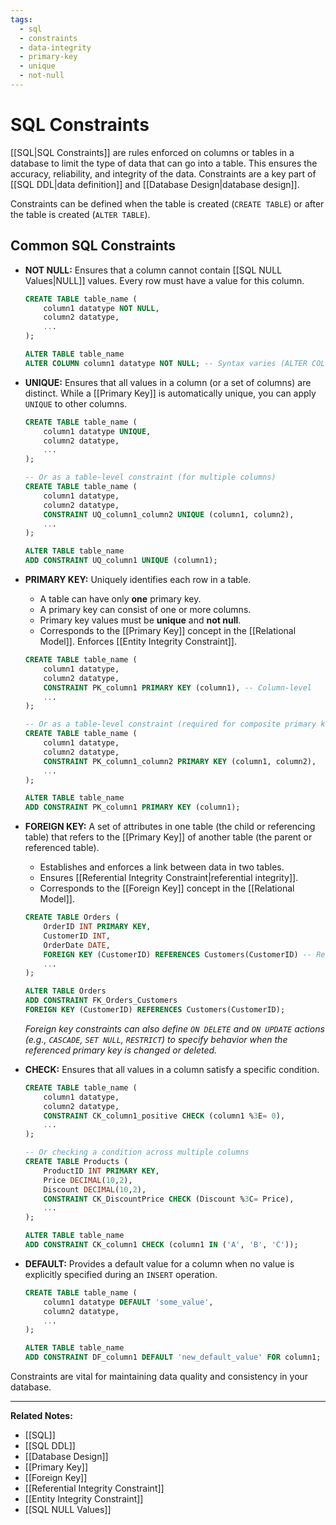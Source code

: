 ```yaml
---
tags:
  - sql
  - constraints
  - data-integrity
  - primary-key
  - unique
  - not-null
---
```


# SQL Constraints

[[SQL|SQL Constraints]] are rules enforced on columns or tables in a database to limit the type of data that can go into a table. This ensures the accuracy, reliability, and integrity of the data. Constraints are a key part of [[SQL DDL|data definition]] and [[Database Design|database design]].

Constraints can be defined when the table is created (`CREATE TABLE`) or after the table is created (`ALTER TABLE`).

## Common SQL Constraints

* **NOT NULL:** Ensures that a column cannot contain [[SQL NULL Values|NULL]] values. Every row must have a value for this column.

    ```sql
    CREATE TABLE table_name (
        column1 datatype NOT NULL,
        column2 datatype,
        ...
    );
    ```
    ```sql
    ALTER TABLE table_name
    ALTER COLUMN column1 datatype NOT NULL; -- Syntax varies (ALTER COLUMN or MODIFY COLUMN)
    ```

* **UNIQUE:** Ensures that all values in a column (or a set of columns) are distinct. While a [[Primary Key]] is automatically unique, you can apply `UNIQUE` to other columns.

    ```sql
    CREATE TABLE table_name (
        column1 datatype UNIQUE,
        column2 datatype,
        ...
    );
    ```
    ```sql
    -- Or as a table-level constraint (for multiple columns)
    CREATE TABLE table_name (
        column1 datatype,
        column2 datatype,
        CONSTRAINT UQ_column1_column2 UNIQUE (column1, column2),
        ...
    );
    ```
    ```sql
    ALTER TABLE table_name
    ADD CONSTRAINT UQ_column1 UNIQUE (column1);
    ```

* **PRIMARY KEY:** Uniquely identifies each row in a table.
    * A table can have only **one** primary key.
    * A primary key can consist of one or more columns.
    * Primary key values must be **unique** and **not null**.
    * Corresponds to the [[Primary Key]] concept in the [[Relational Model]]. Enforces [[Entity Integrity Constraint]].

    ```sql
    CREATE TABLE table_name (
        column1 datatype,
        column2 datatype,
        CONSTRAINT PK_column1 PRIMARY KEY (column1), -- Column-level
        ...
    );
    ```
    ```sql
    -- Or as a table-level constraint (required for composite primary keys)
    CREATE TABLE table_name (
        column1 datatype,
        column2 datatype,
        CONSTRAINT PK_column1_column2 PRIMARY KEY (column1, column2),
        ...
    );
    ```
    ```sql
    ALTER TABLE table_name
    ADD CONSTRAINT PK_column1 PRIMARY KEY (column1);
    ```

* **FOREIGN KEY:** A set of attributes in one table (the child or referencing table) that refers to the [[Primary Key]] of another table (the parent or referenced table).
    * Establishes and enforces a link between data in two tables.
    * Ensures [[Referential Integrity Constraint|referential integrity]].
    * Corresponds to the [[Foreign Key]] concept in the [[Relational Model]].

    ```sql
    CREATE TABLE Orders (
        OrderID INT PRIMARY KEY,
        CustomerID INT,
        OrderDate DATE,
        FOREIGN KEY (CustomerID) REFERENCES Customers(CustomerID) -- References the Customers table's PK
        ...
    );
    ```
    ```sql
    ALTER TABLE Orders
    ADD CONSTRAINT FK_Orders_Customers
    FOREIGN KEY (CustomerID) REFERENCES Customers(CustomerID);
    ```
    *Foreign key constraints can also define `ON DELETE` and `ON UPDATE` actions (e.g., `CASCADE`, `SET NULL`, `RESTRICT`) to specify behavior when the referenced primary key is changed or deleted.*

* **CHECK:** Ensures that all values in a column satisfy a specific condition.

    ```sql
    CREATE TABLE table_name (
        column1 datatype,
        column2 datatype,
        CONSTRAINT CK_column1_positive CHECK (column1 %3E= 0),
        ...
    );
    ```
    ```sql
    -- Or checking a condition across multiple columns
    CREATE TABLE Products (
        ProductID INT PRIMARY KEY,
        Price DECIMAL(10,2),
        Discount DECIMAL(10,2),
        CONSTRAINT CK_DiscountPrice CHECK (Discount %3C= Price),
        ...
    );
    ```
    ```sql
    ALTER TABLE table_name
    ADD CONSTRAINT CK_column1 CHECK (column1 IN ('A', 'B', 'C'));
    ```

* **DEFAULT:** Provides a default value for a column when no value is explicitly specified during an `INSERT` operation.

    ```sql
    CREATE TABLE table_name (
        column1 datatype DEFAULT 'some_value',
        column2 datatype,
        ...
    );
    ```
    ```sql
    ALTER TABLE table_name
    ADD CONSTRAINT DF_column1 DEFAULT 'new_default_value' FOR column1; -- Syntax varies
    ```

Constraints are vital for maintaining data quality and consistency in your database.

---
**Related Notes:**
* [[SQL]]
* [[SQL DDL]]
* [[Database Design]]
* [[Primary Key]]
* [[Foreign Key]]
* [[Referential Integrity Constraint]]
* [[Entity Integrity Constraint]]
* [[SQL NULL Values]]